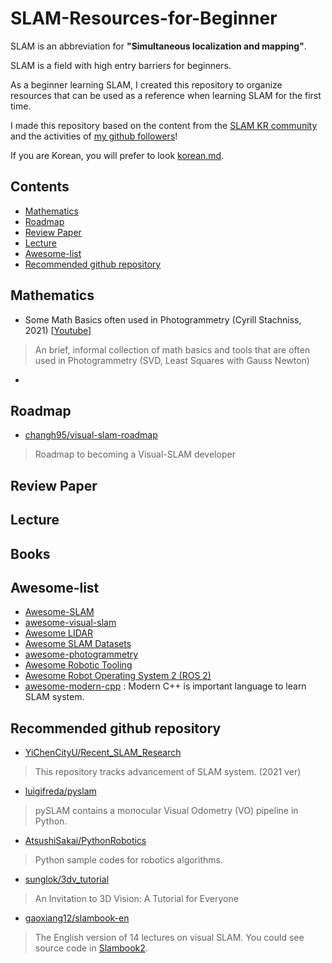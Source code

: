 # SLAM-Resources-for-Beginner

SLAM is an abbreviation for **"Simultaneous localization and mapping"**.  

SLAM is a field with high entry barriers for beginners.  

As a beginner learning SLAM, I created this repository to organize resources that can be used as a reference when learning SLAM for the first time.  

I made this repository based on the content from the [SLAM KR community](https://www.facebook.com/groups/slamkr/) and the activities of [my github followers](https://github.com/Taeyoung96?tab=following)!  

If you are Korean, you will prefer to look [korean.md](https://github.com/Taeyoung96/SLAM-Resources-for-Beginner/blob/master/korean.md).  

## Contents  

- [Mathematics](#Mathematics)  
- [Roadmap](#Roadmap)  
- [Review Paper](#Review-Paper)  
- [Lecture](#Lecture)  
- [Awesome-list](#Awesome-list)  
- [Recommended github repository](#Recommended-github-repository)  

## Mathematics  

- Some Math Basics often used in Photogrammetry (Cyrill Stachniss, 2021) [[Youtube](https://youtu.be/Q042jupFMbU)]    
> An brief, informal collection of math basics and tools that are often used in Photogrammetry (SVD, Least Squares with Gauss Newton)  

- 


## Roadmap

- [changh95/visual-slam-roadmap](https://github.com/changh95/visual-slam-roadmap)  
> Roadmap to becoming a Visual-SLAM developer  

## Review Paper  


## Lecture  

## Books  

## Awesome-list  
- [Awesome-SLAM](https://github.com/SilenceOverflow/Awesome-SLAM)  
- [awesome-visual-slam](https://github.com/tzutalin/awesome-visual-slam)  
- [Awesome LIDAR](https://github.com/szenergy/awesome-lidar)  
- [Awesome SLAM Datasets](https://github.com/youngguncho/awesome-slam-datasets)  
- [awesome-photogrammetry](https://github.com/awesome-photogrammetry/awesome-photogrammetry)  
- [Awesome Robotic Tooling](https://github.com/protontypes/awesome-robotic-tooling#simultaneous-localization-and-mapping)  
- [Awesome Robot Operating System 2 (ROS 2)](https://github.com/fkromer/awesome-ros2)  
- [awesome-modern-cpp](https://github.com/rigtorp/awesome-modern-cpp) : Modern C++ is important language to learn SLAM system.  



## Recommended github repository  

- [YiChenCityU/Recent_SLAM_Research](https://github.com/YiChenCityU/Recent_SLAM_Research)  
> This repository tracks advancement of SLAM system. (2021 ver)  

- [luigifreda/pyslam](https://github.com/luigifreda/pyslam)  
> pySLAM contains a monocular Visual Odometry (VO) pipeline in Python.  

- [AtsushiSakai/PythonRobotics](https://github.com/AtsushiSakai/PythonRobotics)  
> Python sample codes for robotics algorithms.  

- [sunglok/3dv_tutorial](https://github.com/sunglok/3dv_tutorial)  
> An Invitation to 3D Vision: A Tutorial for Everyone  

- [gaoxiang12/slambook-en](https://github.com/gaoxiang12/slambook-en)  
> The English version of 14 lectures on visual SLAM. You could see source code in [Slambook2](https://github.com/gaoxiang12/slambook2).  





